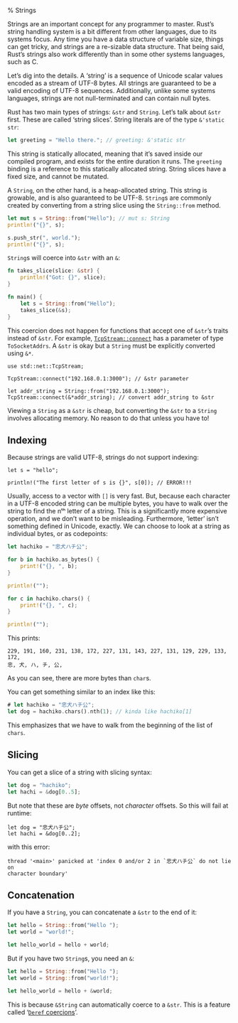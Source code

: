 % Strings

Strings are an important concept for any programmer to master. Rust’s string
handling system is a bit different from other languages, due to its systems
focus. Any time you have a data structure of variable size, things can get
tricky, and strings are a re-sizable data structure. That being said, Rust’s
strings also work differently than in some other systems languages, such as C.

Let’s dig into the details. A ‘string’ is a sequence of Unicode scalar values
encoded as a stream of UTF-8 bytes. All strings are guaranteed to be a valid
encoding of UTF-8 sequences. Additionally, unlike some systems languages,
strings are not null-terminated and can contain null bytes.

Rust has two main types of strings: `&str` and `String`. Let’s talk about
`&str` first. These are called ‘string slices’. String literals are of the type
`&'static str`:

```rust
let greeting = "Hello there."; // greeting: &'static str
```

This string is statically allocated, meaning that it’s saved inside our
compiled program, and exists for the entire duration it runs. The `greeting`
binding is a reference to this statically allocated string. String slices
have a fixed size, and cannot be mutated.

A `String`, on the other hand, is a heap-allocated string. This string is
growable, and is also guaranteed to be UTF-8. `String`s are commonly created by
converting from a string slice using the `String::from` method.

```rust
let mut s = String::from("Hello"); // mut s: String
println!("{}", s);

s.push_str(", world.");
println!("{}", s);
```

`String`s will coerce into `&str` with an `&`:

```rust
fn takes_slice(slice: &str) {
    println!("Got: {}", slice);
}

fn main() {
    let s = String::from("Hello");
    takes_slice(&s);
}
```

This coercion does not happen for functions that accept one of `&str`’s traits
instead of `&str`. For example, [`TcpStream::connect`][connect] has a parameter
of type `ToSocketAddrs`. A `&str` is okay but a `String` must be explicitly
converted using `&*`.

```rust,no_run
use std::net::TcpStream;

TcpStream::connect("192.168.0.1:3000"); // &str parameter

let addr_string = String::from("192.168.0.1:3000");
TcpStream::connect(&*addr_string); // convert addr_string to &str
```

Viewing a `String` as a `&str` is cheap, but converting the `&str` to a
`String` involves allocating memory. No reason to do that unless you have to!

## Indexing

Because strings are valid UTF-8, strings do not support indexing:

```rust,ignore
let s = "hello";

println!("The first letter of s is {}", s[0]); // ERROR!!!
```

Usually, access to a vector with `[]` is very fast. But, because each character
in a UTF-8 encoded string can be multiple bytes, you have to walk over the
string to find the nᵗʰ letter of a string. This is a significantly more
expensive operation, and we don’t want to be misleading. Furthermore, ‘letter’
isn’t something defined in Unicode, exactly. We can choose to look at a string as
individual bytes, or as codepoints:

```rust
let hachiko = "忠犬ハチ公";

for b in hachiko.as_bytes() {
    print!("{}, ", b);
}

println!("");

for c in hachiko.chars() {
    print!("{}, ", c);
}

println!("");
```

This prints:

```text
229, 191, 160, 231, 138, 172, 227, 131, 143, 227, 131, 129, 229, 133, 172,
忠, 犬, ハ, チ, 公,
```

As you can see, there are more bytes than `char`s.

You can get something similar to an index like this:

```rust
# let hachiko = "忠犬ハチ公";
let dog = hachiko.chars().nth(1); // kinda like hachiko[1]
```

This emphasizes that we have to walk from the beginning of the list of `chars`.

## Slicing

You can get a slice of a string with slicing syntax:

```rust
let dog = "hachiko";
let hachi = &dog[0..5];
```

But note that these are _byte_ offsets, not _character_ offsets. So
this will fail at runtime:

```rust,should_panic
let dog = "忠犬ハチ公";
let hachi = &dog[0..2];
```

with this error:

```text
thread '<main>' panicked at 'index 0 and/or 2 in `忠犬ハチ公` do not lie on
character boundary'
```

## Concatenation

If you have a `String`, you can concatenate a `&str` to the end of it:

```rust
let hello = String::from("Hello ");
let world = "world!";

let hello_world = hello + world;
```

But if you have two `String`s, you need an `&`:

```rust
let hello = String::from("Hello ");
let world = String::from("world!");

let hello_world = hello + &world;
```

This is because `&String` can automatically coerce to a `&str`. This is a
feature called ‘[`Deref` coercions][dc]’.

[dc]: deref-coercions.html
[connect]: ../std/net/struct.TcpStream.html#method.connect
